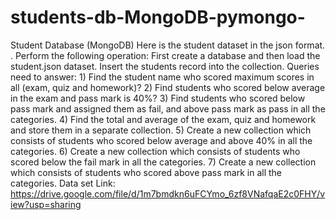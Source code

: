 # students-db-MongoDB-pymongo-
Student Database (MongoDB) Here is the student dataset in the json format. . Perform the following operation: First create a database and then load the student.json dataset. Insert the students record into the collection. Queries need to answer: 1)      Find the student name who scored maximum scores in all (exam, quiz and homework)? 2)      Find students who scored below average in the exam and pass mark is 40%? 3)      Find students who scored below pass mark and assigned them as fail, and above pass mark as pass in all the categories. 4)       Find the total and average of the exam, quiz and homework and store them in a separate collection. 5)      Create a new collection which consists of students who scored below average and above 40% in all the categories. 6)      Create a new collection which consists of students who scored below the fail mark in all the categories. 7)      Create a new collection which consists of students who scored above pass mark in all the categories. Data set Link: https://drive.google.com/file/d/1m7bmdkn6uFCYmo_6zf8VNafqaE2c0FHY/view?usp=sharing
